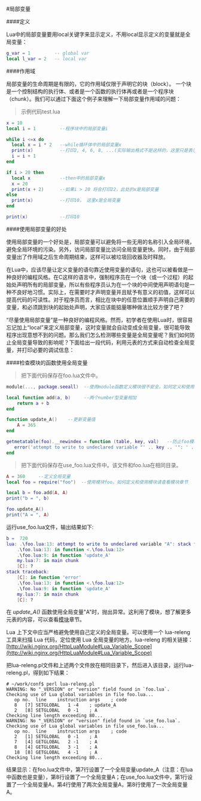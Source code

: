#局部变量

####定义

Lua中的局部变量要用local关键字来显示定义，不用local显示定义的变量就是全局变量：

```lua
g_var = 1         -- global var
local l_var = 2   -- local var
```

####作用域

局部变量的生命周期是有限的，它的作用域仅限于声明它的块（block）。  一个块是一个控制结构的执行体、或者是一个函数的执行体再或者是一个程序块（chunk）。我们可以通过下面这个例子来理解一下局部变量作用域的问题：

> 示例代码test.lua

```lua
x = 10
local i = 1         --程序块中的局部变量i

while i <=x do
  local x = i * 2   --while循环体中的局部变量x
  print(x)          --打印2, 4, 6, 8, ...(实际输出格式不是这样的，这里只是表示输出结果)
  i = i + 1
end

if i > 20 then
  local x           --then中的局部变量x
  x = 20
  print(x + 2)      --如果i > 20 将会打印22，此处的x是局部变量
else
  print(x)          --打印10， 这里x是全局变量
end

print(x)            --打印10
```

####使用局部变量的好处

使用局部变量的一个好处是，局部变量可以避免将一些无用的名称引入全局环境，避免全局环境的污染。另外，访问局部变量比访问全局变量更快。同时，由于局部变量出了作用域之后生命周期结束，这样可以被垃圾回收器及时释放。

在Lua中，应该尽量让定义变量的语句靠近使用变量的语句，这也可以被看做是一种良好的编程风格。在C这样的语言中，强制程序员在一个块（或一个过程）的起始处声明所有的局部变量，所以有些程序员认为在一个块的中间使用声明语句是一种不良好地习惯。实际上，在需要时才声明变量并且赋予有意义的初值，这样可以提高代码的可读性。对于程序员而言，相比在块中的任意位置顺手声明自己需要的变量，和必须跳到块的起始处声明，大家应该能掂量哪种做法比较方便了吧？

“尽量使用局部变量”是一种良好的编程风格。然而，初学者在使用Lua时，很容易忘记加上“local”来定义局部变量，这时变量就会自动变成全局变量，很可能导致程序出现意想不到的问题。那么我们怎么检测哪些变量是全局变量呢？我们如何防止全局变量导致的影响呢？下面给出一段代码，利用元表的方式来自动检查全局变量，并打印必要的调试信息：

####检查模块的函数使用全局变量

> 把下面代码保存在foo.lua文件中。

```lua
module(..., package.seeall)  --使用module函数定义模块很不安全。如何定义和使用模块请查看模块章节

local function add(a, b)     --两个number型变量相加
    return a + b
end

function update_A()    --更新变量值
    A = 365
end

getmetatable(foo).__newindex = function (table, key, val)   --防止foo模块更改全局变量
   error('attempt to write to undeclared variable "' .. key .. '": ' .. debug.traceback())
end
```

> 把下面代码保存在use_foo.lua文件中。该文件和foo.lua在相同目录。

```lua
A = 360     --定义全局变量
local foo = require("foo")  --使用模块foo，如何定义和使用模块请查看模块章节

local b = foo.add(A, A)
print("b = ", b)

foo.update_A()
print("A = ", A)
```

运行use_foo.lua文件，输出结果如下:

```lua
b =  720
lua: .\foo.lua:13: attempt to write to undeclared variable "A": stack traceback:
	.\foo.lua:13: in function <.\foo.lua:12>
	.\foo.lua:9: in function 'update_A'
	my.lua:7: in main chunk
	[C]: ?
stack traceback:
	[C]: in function 'error'
	.\foo.lua:13: in function <.\foo.lua:12>
	.\foo.lua:9: in function 'update_A'
	my.lua:7: in main chunk
	[C]: ?
```

在 *update_A()* 函数使用全局变量"A"时，抛出异常。这利用了模块，想了解更多元表的内容，可以查看[模块](/lua/module.md)章节。

 Lua 上下文中应当严格避免使用自己定义的全局变量。可以使用一个 lua-releng 工具来扫描 Lua 代码，定位使用 Lua 全局变量的地方。lua-releng 的相关链接：[http://wiki.nginx.org/HttpLuaModule#Lua_Variable_Scope](http://wiki.nginx.org/HttpLuaModule#Lua_Variable_Scope)

 把lua-releng.pl文件和上述两个文件放在相同目录下，然后进入该目录，运行lua-releng.pl，得到如下结果：

 ```
 # ~/work/conf$ perl lua-releng.pl
 WARNING: No "_VERSION" or "version" field found in `foo.lua`.
 Checking use of Lua global variables in file foo.lua...
 	op no.	line	instruction	args	; code
 	8	[7]	SETGLOBAL	1 -4	; update_A
 	2	[8]	SETGLOBAL	0 -1	; A
 Checking line length exceeding 80...
 WARNING: No "_VERSION" or "version" field found in `use_foo.lua`.
 Checking use of Lua global variables in file use_foo.lua...
 	op no.	line	instruction	args	; code
 	2	[1]	SETGLOBAL	0 -1	; A
 	7	[4]	GETGLOBAL	2 -1	; A
 	8	[4]	GETGLOBAL	3 -1	; A
 	18	[8]	GETGLOBAL	4 -1	; A
 Checking line length exceeding 80...

```
结果显示：在foo.lua文件中，第7行设置了一个全局变量update_A（注意：在lua中函数也是变量），第8行设置了一个全局变量A；在use_foo.lua文件中，第1行设置了一个全局变量A，第4行使用了两次全局变量A，第8行使用了一次全局变量A。
